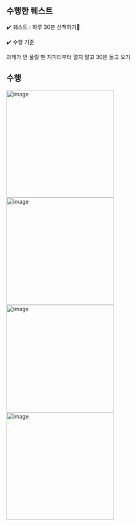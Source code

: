 
## 수행한 퀘스트

✔️ 퀘스트 : 하루 30분 산책하기🏃

✔️ 수행 기준

과제가 안 풀릴 땐 지피티부터 열지 말고 30분 돌고 오기

## 수행
<img width="280" alt="image" src="https://github.com/user-attachments/assets/5396b7ef-4fad-46ab-963f-41343adfc1aa">
<img width="280" alt="image" src="https://github.com/user-attachments/assets/a103120f-559c-4197-90c7-7211d94c4a23">
<img width="280" alt="image" src="https://github.com/user-attachments/assets/c2c22aa7-08db-4287-90af-b00f42d50f84">
<img width="280" alt="image" src="https://github.com/user-attachments/assets/2d9c4521-d1e9-44bc-b46d-0ef794a9f97d">

